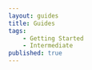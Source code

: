 ```yaml
---
layout: guides
title: Guides
tags: 
    - Getting Started
    - Intermediate
published: true
---
```

